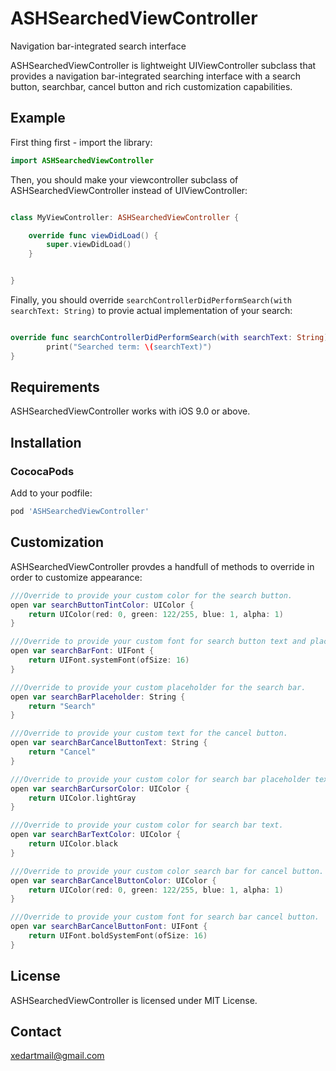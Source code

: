 # ASHSearchedViewController

Navigation bar-integrated search interface

ASHSearchedViewController is lightweight UIViewController subclass that provides a navigation bar-integrated searching interface
with a search button, searchbar, cancel button and rich customization capabilities.


## Example

First thing first - import the library:

```Swift
import ASHSearchedViewController
```

Then, you should make your viewcontroller subclass of ASHSearchedViewController instead of UIViewController:

```Swift

class MyViewController: ASHSearchedViewController {

    override func viewDidLoad() {
        super.viewDidLoad()
    }


}

```

Finally, you should override ```searchControllerDidPerformSearch(with searchText: String)``` to provie actual implementation
of your search:

```Swift

override func searchControllerDidPerformSearch(with searchText: String) {
        print("Searched term: \(searchText)")
}

```

## Requirements

ASHSearchedViewController works with iOS 9.0 or above.

## Installation

### CococaPods

Add to your podfile:

```bash
pod 'ASHSearchedViewController'
```

## Customization

ASHSearchedViewController provdes a handfull of methods to override in order to customize appearance:

```Swift
///Override to provide your custom color for the search button.
open var searchButtonTintColor: UIColor {
    return UIColor(red: 0, green: 122/255, blue: 1, alpha: 1)
}

///Override to provide your custom font for search button text and placeholder.
open var searchBarFont: UIFont {
    return UIFont.systemFont(ofSize: 16)
}

///Override to provide your custom placeholder for the search bar.
open var searchBarPlaceholder: String {
    return "Search"
}

///Override to provide your custom text for the cancel button.
open var searchBarCancelButtonText: String {
    return "Cancel"
}

///Override to provide your custom color for search bar placeholder text.
open var searchBarCursorColor: UIColor {
    return UIColor.lightGray
}

///Override to provide your custom color for search bar text.
open var searchBarTextColor: UIColor {
    return UIColor.black
}

///Override to provide your custom color search bar for cancel button.
open var searchBarCancelButtonColor: UIColor {
    return UIColor(red: 0, green: 122/255, blue: 1, alpha: 1)
}

///Override to provide your custom font for search bar cancel button.
open var searchBarCancelButtonFont: UIFont {
    return UIFont.boldSystemFont(ofSize: 16)
}
```

## License

ASHSearchedViewController is licensed under MIT License.

## Contact

xedartmail@gmail.com
